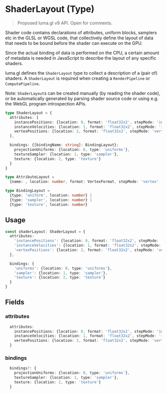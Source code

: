 # ShaderLayout (Type)

> Proposed luma.gl v9 API. Open for comments.

Shader code contains declarations of attributes, uniform blocks, samplers etc in the GLSL or WGSL code,
that collectively define the layout of data that needs to be bound before the shader can execute on the
GPU.

Since the actual binding of data is performed on the CPU, a certain amount of metadata is needed in JavaScript
to describe the layout of any specific shaders.

luma.gl defines the `ShaderLayout` type to collect a description of a (pair of) shaders. A `ShaderLayout`
is required when creating a `RenderPipeline` or `ComputePipeline`.

Note: `ShaderLayout`s can be created manually (by reading the shader code),
or be automatically generated by parsing shader source code or using e.g. the WebGL program introspection APIs.

```typescript
type ShaderLayout = {
  attributes: [
    instancePositions: {location: 0, format: 'float32x2', stepMode: 'instance'},
    instanceVelocities: {location: 1, format: 'float32x2', stepMode: 'instance'},
    vertexPositions: {location: 2, format: 'float32x2', stepMode: 'vertex'}
  ],

  bindings: {[bindingName: string]: BindingLayout};
    projectionUniforms: {location: 0, type: 'uniforms'},
    textureSampler: {location: 1, type: 'sampler'},
    texture: {location: 2, type: 'texture'}
  }
}

type AttributeLayout =
  {name: , location: number, format: VertexFormat, stepMode: 'vertex' | 'instance'}

type BindingLayout =
  {type: 'uniform', location: number} |
  {type: 'sampler', location: number} |
  {type: 'texture', location: number}
```

## Usage

```typescript
const shaderLayout: ShaderLayout = {
  attributes:
    'instancePositions': {location: 0, format: 'float32x2', stepMode: 'instance'},
    'instanceVelocities': {location: 1, format: 'float32x2', stepMode: 'instance'},
    'vertexPositions': {location: 2, format: 'float32x2', stepMode: 'vertex'}
  },

  bindings: {
    'uniforms': {location: 0, type: 'uniforms'},
    'sampler': {location: 1, type: 'sampler'},
    'texture': {location: 2, type: 'texture'}
  }
}
```

## Fields

### attributes

```typescript
  attributes:
    instancePositions: {location: 0, format: 'float32x2', stepMode: 'instance'},
    instanceVelocities: {location: 1, format: 'float32x2', stepMode: 'instance'},
    vertexPositions: {location: 2, format: 'float32x2', stepMode: 'vertex'}
  }
```

### bindings

```typescript
  bindings?: {
    projectionUniforms: {location: 0, type: 'uniforms'},
    textureSampler: {location: 1, type: 'sampler'},
    texture: {location: 2, type: 'texture'}
  }
```
